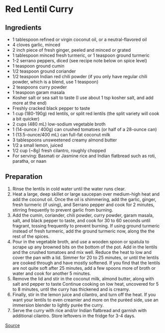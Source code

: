 # Red Lentil Curry

## Ingredients

- 1 tablespoon refined or virgin coconut oil, or a neutral-flavored oil
- 4 cloves garlic, minced
- 2 inch piece of fresh ginger, peeled and minced or grated
- 1 tablespoon minced fresh turmeric, or 1 teaspoon ground turmeric
- 1-2 serrano peppers, diced (see recipe note below on spice level)
- 1 teaspoon ground cumin
- 1/2 teaspoon ground coriander
- 1/2 teaspoon Indian red chili powder (if you only have regular chili powder, which is a blend, use 1 teaspoon)
- 2 teaspoons curry powder
- 1 teaspoon garam masala
- Kosher salt or sea salt to taste (I use about 1 tsp kosher salt, and add more at the end)
- Freshly cracked black pepper to taste
- 1 cup (180-190g) red lentils, or split red lentils (the split variety will cook a bit quicker)
- 2 cups (480 mL) low-sodium vegetable broth
- 1 (14-ounce / 400g) can crushed tomatoes (or half of a 28-ounce can)
- 1 (13.5-ounce/400 mL) can full-fat coconut milk
- 3 tablespoons unsweetened creamy almond butter
- 1/2 a small lemon, juiced
- 1/2 cup (~8g) fresh cilantro, roughly chopped
- For serving: Basmati or Jasmine rice and Indian flatbread such as roti, paratha, or naan

## Preparation

1. Rinse the lentils in cold water until the water runs clear.
1. Heat a large, deep skillet or large saucepan over medium-high heat and add the coconut oil. Once the oil is shimmering, add the garlic, ginger, fresh turmeric (if using), and Serrano pepper and cook for 2 minutes, stirring frequently to prevent garlic from burning.
1. Add the cumin, coriander, chili powder, curry powder, garam masala, salt, and black pepper to taste, and cook for 30 to 60 seconds until fragrant, tossing frequently to prevent burning. If using ground turmeric instead of fresh turmeric, add the ground turmeric now, along the the rest of the spices.
1. Pour in the vegetable broth, and use a wooden spoon or spatula to scrape up any browned bits on the bottom of the pot. Add in the lentils and the crushed tomatoes and mix well. Reduce the heat to low and cover the pan with a lid. Simmer for 20 to 25 minutes, or until the lentils are cooked through and have mostly softened. If you find that the lentils are not quite soft after 25 minutes, add a few spoons more of broth or water and cook for another 5 minutes.
1. Remove the lid and stir in the coconut milk, almond butter, along with salt and pepper to taste Continue cooking on low heat, uncovered for 5 to 8 minutes, until the curry has thickened and is creamy.
1. Finally, stir in the lemon juice and cilantro, and turn off the heat. If you want your lentils to even creamier and more on the puréed side, use an immersion blender to lightly purée the curry.
1. Serve the curry with rice and/or Indian flatbread and garnish with additional cilantro. Store leftovers in the fridge for 3-4 days.

[Source](https://rainbowplantlife.com/vegan-red-lentil-curry/)